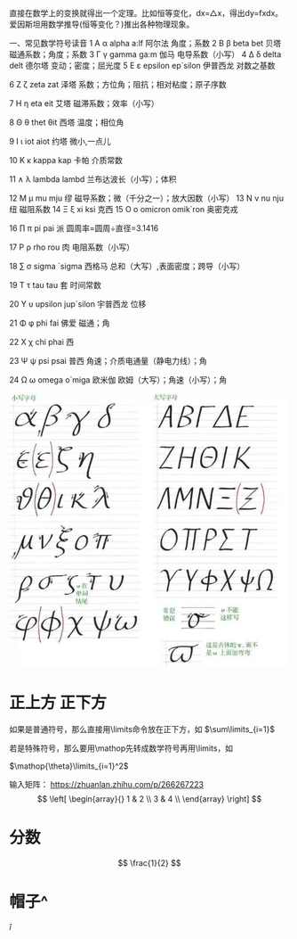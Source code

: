 直接在数学上的变换就得出一个定理。比如恒等变化，dx=△x，得出dy=fxdx。爱因斯坦用数学推导(恒等变化？)推出各种物理现象。 

一、常见数学符号读音
1 Α α alpha a:lf 阿尔法 角度；系数
2 Β β beta bet 贝塔 磁通系数；角度；系数
3 Γ γ gamma ga:m 伽马 电导系数（小写）
4 Δ δ delta delt 德尔塔 变动；密度；屈光度
5 Ε ε epsilon ep`silon 伊普西龙 对数之基数 

6 Ζ ζ zeta zat 泽塔 系数；方位角；阻抗；相对粘度；原子序数

7 Η η eta eit 艾塔 磁滞系数；效率（小写）

8 Θ θ thet θit 西塔 温度；相位角

9 Ι ι iot aiot 约塔 微小,一点儿

10 Κ κ kappa kap 卡帕 介质常数

11 ∧ λ lambda lambd 兰布达波长（小写）；体积

12 Μ μ mu mju 缪 磁导系数；微（千分之一）；放大因数（小写）
13 Ν ν nu nju 纽 磁阻系数
14 Ξ ξ xi ksi 克西
15 Ο ο omicron omik`ron 奥密克戎

16 ∏ π pi pai 派 圆周率=圆周÷直径=3.1416

17 Ρ ρ rho rou 肉 电阻系数（小写）

18 ∑ σ sigma `sigma 西格马 总和（大写）,表面密度；跨导（小写）

19 Τ τ tau tau 套 时间常数

20 Υ υ upsilon jup`silon 宇普西龙 位移

21 Φ φ phi fai 佛爱 磁通；角

22 Χ χ chi phai 西

23 Ψ ψ psi psai 普西 角速；介质电通量（静电力线）；角

24 Ω ω omega o`miga 欧米伽 欧姆（大写）；角速（小写）；角


![](.数学符号_images/2ef3d44e.jpeg)


#  正上方 正下方
如果是普通符号，那么直接用\limits命令放在正下方，如
$\sum\limits_{i=1}$  

若是特殊符号，那么要用\mathop先转成数学符号再用\limits，如

$\mathop{\theta}\limits_{i=1}^2$

输入矩阵：
https://zhuanlan.zhihu.com/p/266267223
$$
\left[
\begin{array}{}
1 & 2 \\
3 & 4 \\
\end{array}  
\right]
$$


# 分数
$$
\frac{1}{2}
$$

# 帽子^  
$\hat{i}$
